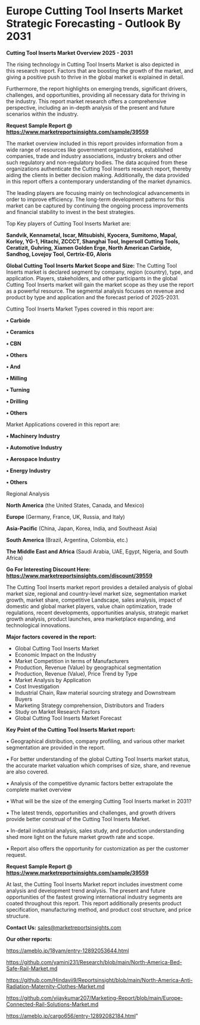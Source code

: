 # Europe Cutting Tool Inserts Market Strategic Forecasting - Outlook By 2031

<Strong> Cutting Tool Inserts Market Overview 2025 - 2031</strong>

The rising technology in Cutting Tool Inserts Market is also depicted in this research report. Factors that are boosting the growth of the market, and giving a positive push to thrive in the global market is explained in detail.

Furthermore, the report highlights on emerging trends, significant drivers, challenges, and opportunities, providing all necessary data for thriving in the industry. This report market research offers a comprehensive perspective, including an in-depth analysis of the present and future scenarios within the industry.

<strong>Request Sample Report @ <a href=https://www.marketreportsinsights.com/sample/39559>https://www.marketreportsinsights.com/sample/39559</a></strong>

The market overview included in this report provides information from a wide range of resources like government organizations, established companies, trade and industry associations, industry brokers and other such regulatory and non-regulatory bodies. The data acquired from these organizations authenticate the Cutting Tool Inserts research report, thereby aiding the clients in better decision making. Additionally, the data provided in this report offers a contemporary understanding of the market dynamics.

The leading players are focusing mainly on technological advancements in order to improve efficiency. The long-term development patterns for this market can be captured by continuing the ongoing process improvements and financial stability to invest in the best strategies.

Top Key players of Cutting Tool Inserts Market are:

<strong>Sandvik, Kennametal, Iscar, Mitsubishi, Kyocera, Sumitomo, Mapal, Korloy, YG-1, Hitachi, ZCCCT, Shanghai Tool, Ingersoll Cutting Tools, Ceratizit, Guhring, Xiamen Golden Erge, North American Carbide, Sandhog, Lovejoy Tool, Certrix-EG, Aloris</strong>

<strong><b>Global Cutting Tool Inserts Market Scope and Size:</b></strong>
The Cutting Tool Inserts market is declared segment by company, region (country), type, and application. Players, stakeholders, and other participants in the global Cutting Tool Inserts market will gain the market scope as they use the report as a powerful resource. The segmental analysis focuses on revenue and product by type and application and the forecast period of 2025-2031.

Cutting Tool Inserts Market Types covered in this report are:

<strong>•  Carbide

•  Ceramics

•  CBN

•  Others

•  And

•  Milling

•  Turning

•  Drilling

•  Others</strong>

Market Applications covered in this report are:

<strong>•  Machinery Industry

•  Automotive Industry

•  Aerospace Industry

•  Energy Industry

•  Others</strong> 

Regional Analysis

<strong>North America</strong> (the United States, Canada, and Mexico)

<strong>Europe</strong> (Germany, France, UK, Russia, and Italy)

<strong>Asia-Pacific</strong> (China, Japan, Korea, India, and Southeast Asia)

<strong>South America</strong> (Brazil, Argentina, Colombia, etc.)

<strong>The Middle East and Africa</strong> (Saudi Arabia, UAE, Egypt, Nigeria, and South Africa)

<strong>Go For Interesting Discount Here: <a href=https://www.marketreportsinsights.com/discount/39559>https://www.marketreportsinsights.com/discount/39559</a></strong>

The Cutting Tool Inserts market report provides a detailed analysis of global market size, regional and country-level market size, segmentation market growth, market share, competitive Landscape, sales analysis, impact of domestic and global market players, value chain optimization, trade regulations, recent developments, opportunities analysis, strategic market growth analysis, product launches, area marketplace expanding, and technological innovations.

<strong><b>Major factors covered in the report:</b></strong>
<ul>
  <li>Global Cutting Tool Inserts Market </li>
  <li>Economic Impact on the Industry</li>
  <li>Market Competition in terms of Manufacturers</li>
  <li>Production, Revenue (Value) by geographical segmentation</li>
  <li>Production, Revenue (Value), Price Trend by Type</li>
  <li>Market Analysis by Application</li>
  <li>Cost Investigation</li>
  <li>Industrial Chain, Raw material sourcing strategy and Downstream Buyers</li>
  <li>Marketing Strategy comprehension, Distributors and Traders</li>
  <li>Study on Market Research Factors</li>
  <li>Global Cutting Tool Inserts Market Forecast</li>
</ul>

<strong><b>Key Point of the Cutting Tool Inserts Market report:</b></strong>

• Geographical distribution, company profiling, and various other market segmentation are provided in the report.

• For better understanding of the global Cutting Tool Inserts market status, the accurate market valuation which comprises of size, share, and revenue are also covered.

• Analysis of the competitive dynamic factors better extrapolate the complete market overview

• What will be the size of the emerging Cutting Tool Inserts market in 2031?

• The latest trends, opportunities and challenges, and growth drivers provide better construal of the Cutting Tool Inserts Market.

• In-detail industrial analysis, sales study, and production understanding shed more light on the future market growth rate and scope.

• Report also offers the opportunity for customization as per the customer request.

<strong>Request Sample Report @ <a href=https://www.marketreportsinsights.com/sample/39559>https://www.marketreportsinsights.com/sample/39559</a></strong>

At last, the Cutting Tool Inserts Market report includes investment come analysis and development trend analysis. The present and future opportunities of the fastest growing international industry segments are coated throughout this report. This report additionally presents product specification, manufacturing method, and product cost structure, and price structure.

<strong>Contact Us:</strong>
sales@marketreportsinsights.com

<strong>Our other reports:</strong>

<a href=https://ameblo.jp/18yam/entry-12892053644.html>https://ameblo.jp/18yam/entry-12892053644.html</a>

<a href=https://github.com/yamini231/Research/blob/main/North-America-Bed-Safe-Rail-Market.md>https://github.com/yamini231/Research/blob/main/North-America-Bed-Safe-Rail-Market.md</a>

<a href=https://github.com/Hindavii9/Reportsinsight/blob/main/North-America-Anti-Radiation-Maternity-Clothes-Market.md>https://github.com/Hindavii9/Reportsinsight/blob/main/North-America-Anti-Radiation-Maternity-Clothes-Market.md</a>

<a href=https://github.com/vijaykumar207/Marketing-Report/blob/main/Europe-Connected-Rail-Solutions-Market.md>https://github.com/vijaykumar207/Marketing-Report/blob/main/Europe-Connected-Rail-Solutions-Market.md</a>

<a href=https://ameblo.jp/cargo656/entry-12892082184.html>https://ameblo.jp/cargo656/entry-12892082184.html</a>"
